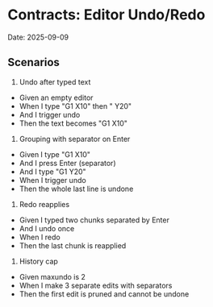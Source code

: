 # Contracts: Editor Undo/Redo

Date: 2025-09-09

## Scenarios

1. Undo after typed text

- Given an empty editor
- When I type "G1 X10" then " Y20"
- And I trigger undo
- Then the text becomes "G1 X10"

1. Grouping with separator on Enter

- Given I type "G1 X10"
- And I press Enter (separator)
- And I type "G1 Y20"
- When I trigger undo
- Then the whole last line is undone

1. Redo reapplies

- Given I typed two chunks separated by Enter
- And I undo once
- When I redo
- Then the last chunk is reapplied

1. History cap

- Given maxundo is 2
- When I make 3 separate edits with separators
- Then the first edit is pruned and cannot be undone
